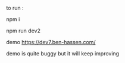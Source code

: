 to run : 

npm i

npm run dev2 

demo https://dev7.ben-hassen.com/

demo is quite buggy but it will keep improving



